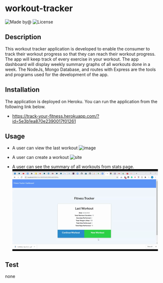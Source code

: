 # workout-tracker
![Made by@](https://img.shields.io/badge/License-haymanot-brightgreen.svg)
![License](https://img.shields.io/badge/License-none-blue.svg)
## Description
This workout tracker application is developed to enable the consumer to track their workout progress so that they can reach their workout progress. The app will keep track of every exercise in your workout. The app dashboard will display weekly summary graphs of all workouts done in a week. The NodeJs, Mongo Database, and routes with Express are the tools and programs used for the development of the app.
## Installation
The application is deployed on Heroku. You can run the application from the following link below.
   * https://track-your-fitness.herokuapp.com/?id=5e3b1ea870e2390017f01261
## Usage
* A user can view the last workout 
![image](https://drive.google.com/uc?export=view&id=1Xn_ib_MOXGW2SwJGfwsPdkvkgBCnOH8Z)

* A user can create a workout
![site](public/assets/create-workout.gif)
* A user can see the summary of all workouts from stats page.
![site](public/assets/stat.gif)

## Test
none


